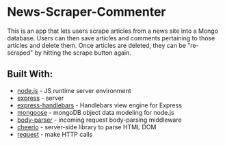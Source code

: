 # News-Scraper-Commenter

This is an app that lets users scrape articles from a news site into a Mongo database.  Users can then save articles and comments pertaining to those articles and delete them.  Once articles are deleted, they can be "re-scraped" by hitting the scrape button again.  

## Built With:

* [node.js](https://nodejs.org/en/) - JS runtime server environment
* [express](https://expressjs.com/) - server
* [express-handlebars](https://www.npmjs.com/package/express-handlebars) - Handlebars view engine for Express
* [mongoose](http://mongoosejs.com/) - mongoDB object data modeling for node.js
* [body-parser](https://www.npmjs.com/package/body-parser) - incoming request body-parsing middleware
* [cheerio](https://www.npmjs.com/package/cheerio) - server-side library to parse HTML DOM 
* [request](https://www.npmjs.com/package/request) - make HTTP calls